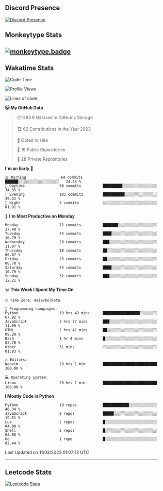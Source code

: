 ## Discord Presence
[![Discord Presence](https://lanyard.cnrad.dev/api/534981034400284712)](https://discord.com/users/534981034400284712)

## Monkeytype Stats
[![monkeytype.badge]][monkeytype]
---

## Wakatime Stats
<!--START_SECTION:waka-->
![Code Time](http://img.shields.io/badge/Code%20Time-579%20hrs%2031%20mins-blue)

![Profile Views](http://img.shields.io/badge/Profile%20Views-12-blue)

![Lines of code](https://img.shields.io/badge/From%20Hello%20World%20I%27ve%20Written-3.1%20million%20lines%20of%20code-blue)

**🐱 My GitHub Data** 

> 📦 283.9 kB Used in GitHub's Storage 
 > 
> 🏆 62 Contributions in the Year 2023
 > 
> 💼 Opted to Hire
 > 
> 📜 19 Public Repositories 
 > 
> 🔑 28 Private Repositories 
 > 
**I'm an Early 🐤** 

```text
🌞 Morning                64 commits          ██████░░░░░░░░░░░░░░░░░░░   24.43 % 
🌆 Daytime                90 commits          █████████░░░░░░░░░░░░░░░░   34.35 % 
🌃 Evening                103 commits         ██████████░░░░░░░░░░░░░░░   39.31 % 
🌙 Night                  5 commits           ░░░░░░░░░░░░░░░░░░░░░░░░░   01.91 % 
```
📅 **I'm Most Productive on Monday** 

```text
Monday                   72 commits          ███████░░░░░░░░░░░░░░░░░░   27.48 % 
Tuesday                  44 commits          ████░░░░░░░░░░░░░░░░░░░░░   16.79 % 
Wednesday                29 commits          ███░░░░░░░░░░░░░░░░░░░░░░   11.07 % 
Thursday                 18 commits          ██░░░░░░░░░░░░░░░░░░░░░░░   06.87 % 
Friday                   23 commits          ██░░░░░░░░░░░░░░░░░░░░░░░   08.78 % 
Saturday                 44 commits          ████░░░░░░░░░░░░░░░░░░░░░   16.79 % 
Sunday                   32 commits          ███░░░░░░░░░░░░░░░░░░░░░░   12.21 % 
```


📊 **This Week I Spent My Time On** 

```text
🕑︎ Time Zone: Asia/Kolkata

💬 Programming Languages: 
Python                   19 hrs 42 mins      █████████████████░░░░░░░░   67.92 % 
JavaScript               3 hrs 27 mins       ███░░░░░░░░░░░░░░░░░░░░░░   11.89 % 
HTML                     2 hrs 41 mins       ██░░░░░░░░░░░░░░░░░░░░░░░   09.28 % 
Bash                     1 hr 4 mins         █░░░░░░░░░░░░░░░░░░░░░░░░   03.70 % 
Other                    31 mins             ░░░░░░░░░░░░░░░░░░░░░░░░░   01.83 % 

🔥 Editors: 
Neovim                   29 hrs 1 min        █████████████████████████   100.00 % 

💻 Operating System: 
Linux                    29 hrs 1 min        █████████████████████████   100.00 % 
```

**I Mostly Code in Python** 

```text
Python                   19 repos            ████████████░░░░░░░░░░░░░   46.34 % 
JavaScript               8 repos             █████░░░░░░░░░░░░░░░░░░░░   19.51 % 
Lua                      2 repos             █░░░░░░░░░░░░░░░░░░░░░░░░   04.88 % 
Shell                    2 repos             █░░░░░░░░░░░░░░░░░░░░░░░░   04.88 % 
Go                       1 repo              █░░░░░░░░░░░░░░░░░░░░░░░░   02.44 % 
```




 Last Updated on 11/03/2023 01:07:13 UTC
<!--END_SECTION:waka-->
---

## Leetcode Stats
[![Leetcode Stats](https://leetcard.jacoblin.cool/Dhanus007?theme=dark&extension=activity&border=3&radius=30)](https://leetcode.com/Dhanus007)


[monkeytype.badge]: https://img.shields.io/endpoint?style=for-the-badge&url=https%3A%2F%2Fmonkeytype-badge-vhd5lan7mmhz.runkit.sh%3Fmessage%3D122wpm%26label%3Dmonkeytype%26logoVariant%3Done
[monkeytype]: https://monkeytype.com/profile/dhanus
